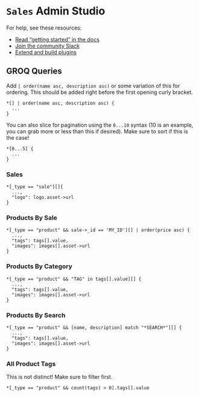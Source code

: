 # `Sales` Admin Studio

For help, see these resources:

- [Read “getting started” in the docs](https://www.sanity.io/docs/introduction/getting-started?utm_source=readme)
- [Join the community Slack](https://slack.sanity.io/?utm_source=readme)
- [Extend and build plugins](https://www.sanity.io/docs/content-studio/extending?utm_source=readme)

## GROQ Queries

Add `| order(name asc, description asc)` or some variation of this for ordering. This should be added right before the first opening curly bracket.

```
*[] | order(name asc, description asc) {
  ...
}
```

You can also slice for pagination using the `0...10` syntax (10 is an example, you can grab more or less than this if desired). Make sure to sort if this is the case!

```
*[0...5] {
  ...
}
```

### Sales

```
*[_type == "sale"][]{
  ...,
  "logo": logo.asset->url
}
```

### Products By Sale

```
*[_type == "product" && sale->_id == 'MY_ID'][] | order(price asc) {
  ...,
  "tags": tags[].value,
  "images": images[].asset->url
}
```

### Products By Category

```
*[_type == "product" && "TAG" in tags[].value][] {
  ...,
  "tags": tags[].value,
  "images": images[].asset->url
}
```

### Products By Search

```
*[_type == "product" && [name, description] match "*SEARCH*"][] {
  ...,
  "tags": tags[].value,
  "images": images[].asset->url
}
```

### All Product Tags

This is not distinct! Make sure to filter first.

```
*[_type == "product" && count(tags) > 0].tags[].value
```
